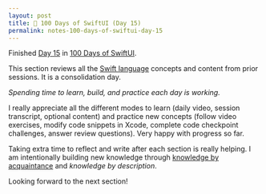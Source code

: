 ```yaml
---
layout: post
title: 📔 100 Days of SwiftUI (Day 15)
permalink: notes-100-days-of-swiftui-day-15
---
```


Finished [Day 15](https://www.hackingwithswift.com/100/swiftui/15) in [100 Days of SwiftUI](https://www.hackingwithswift.com/100/swiftui).

This section reviews all the [Swift language](https://docs.swift.org/swift-book/documentation/the-swift-programming-language) concepts and content from prior sessions. It is a consolidation day.

*Spending time to learn, build, and practice each day is working.*

I really appreciate all the different modes to learn (daily video, session transcript, optional content) and practice new concepts (follow video exercises, modify code snippets in Xcode, complete code checkpoint challenges, answer review questions). Very happy with progress so far.

Taking extra time to reflect and write after each section is really helping. I am intentionally building new knowledge through [knowledge by acquaintance](https://en.wikipedia.org/wiki/Knowledge_by_acquaintance) and *knowledge by description*.

Looking forward to the next section!
